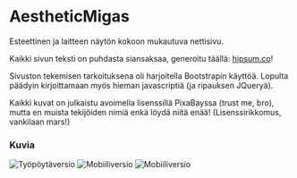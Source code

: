 # AestheticMigas
Esteettinen ja laitteen näytön kokoon mukautuva nettisivu.

Kaikki sivun teksti on puhdasta siansaksaa, generoitu täällä: [hipsum.co](https://hipsum.co)!

Sivuston tekemisen tarkoituksena oli harjoitella Bootstrapin käyttöä. Lopulta päädyin kirjoittamaan myös hieman javascriptiä (ja ripauksen JQueryä).

Kaikki kuvat on julkaistu avoimella lisenssillä PixaBayssa (trust me, bro), mutta en muista tekijöiden nimiä enkä löydä niitä enää! (Lisenssirikkomus, vankilaan mars!)

### Kuvia

![Työpöytäversio](https://github.com/ArttuOll/AestheticMigas/blob/master/kuvat/aesthetic_migas_1.png)
![Mobiiliversio](https://github.com/ArttuOll/AestheticMigas/blob/master/kuvat/aesthetic_migas_2.png)
![Mobiiliversio](https://github.com/ArttuOll/AestheticMigas/blob/master/kuvat/aesthetic_migas_3.png)
